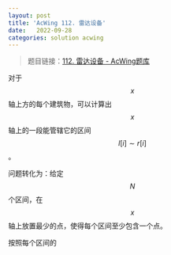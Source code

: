 ```yaml
---
layout: post
title: 'AcWing 112. 雷达设备'
date:   2022-09-28
categories: solution acwing
---
```


> 题目链接：<a href="https://www.acwing.com/problem/content/114/" target="_blank">112. 雷达设备 - AcWing题库</a>

对于 $$x$$ 轴上方的每个建筑物，可以计算出 $$x$$ 轴上的一段能管辖它的区间 $$l[i] \sim r[i]$$。

问题转化为：给定 $$N$$ 个区间，在 $$x$$ 轴上放置最少的点，使得每个区间至少包含一个点。

按照每个区间的